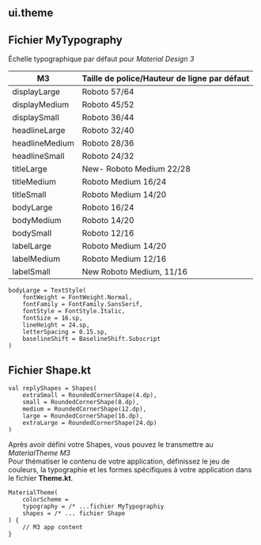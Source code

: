 ## ui.theme

## Fichier MyTypography<br>
Échelle typographique par défaut pour *Material Design 3*<br>

|M3 |Taille de police/Hauteur de ligne par défaut|
| --- | --- |
|displayLarge |Roboto 57/64|
|displayMedium |Roboto 45/52|
|displaySmall |Roboto 36/44|
|headlineLarge |Roboto 32/40|
|headlineMedium |Roboto 28/36|
|headlineSmall |Roboto 24/32|
|titleLarge |New- Roboto Medium 22/28|
|titleMedium |Roboto Medium 16/24|
|titleSmall |Roboto Medium 14/20|
|bodyLarge |Roboto 16/24|
|bodyMedium |Roboto 14/20|
|bodySmall |Roboto 12/16|
|labelLarge |Roboto Medium 14/20|
|labelMedium |Roboto Medium 12/16|
|labelSmall |New Roboto Medium, 11/16|

```
bodyLarge = TextStyle(
    fontWeight = FontWeight.Normal,
    fontFamily = FontFamily.SansSerif,
    fontStyle = FontStyle.Italic,
    fontSize = 16.sp,
    lineHeight = 24.sp,
    letterSpacing = 0.15.sp,
    baselineShift = BaselineShift.Subscript
)
```
## Fichier Shape.kt
```
val replyShapes = Shapes(
    extraSmall = RoundedCornerShape(4.dp),
    small = RoundedCornerShape(8.dp),
    medium = RoundedCornerShape(12.dp),
    large = RoundedCornerShape(16.dp),
    extraLarge = RoundedCornerShape(24.dp)
)
```

Après avoir défini votre Shapes, vous pouvez le transmettre au <i>MaterialTheme M3</i><br>
Pour thématiser le contenu de votre application, définissez le jeu de couleurs, la typographie et les formes spécifiques à votre application dans le fichier **Theme.kt**.

```
MaterialTheme(
    colorScheme = 
    typography = /* ...fichier MyTypographiy
    shapes = /* ... fichier Shape
) {
    // M3 app content
}
```
